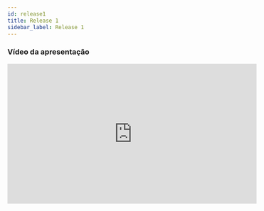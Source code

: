 ```yaml
---
id: release1
title: Release 1
sidebar_label: Release 1
---
```


### Vídeo da apresentação

<iframe width="560" height="315" src="https://www.youtube.com/embed/NhGannBxb6E" frameborder="0" allow="accelerometer; autoplay; clipboard-write; encrypted-media; gyroscope; picture-in-picture" allowfullscreen></iframe>
